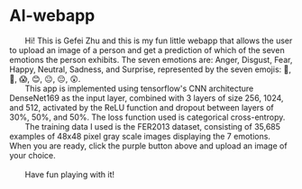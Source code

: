 # AI-webapp
&nbsp;&nbsp;&nbsp;&nbsp;&nbsp;&nbsp; Hi! This is Gefei Zhu and this is my fun little webapp that allows the user to upload an image of a person and get a prediction of which of the seven emotions the person exhibits. The seven emotions are: Anger, Disgust, Fear, Happy, Neutral, Sadness, and Surprise, represented by the seven emojis: 👿, 🤢, 😱, 😊, 😐, 😔, 😲.<br />
&nbsp;&nbsp;&nbsp;&nbsp;&nbsp;&nbsp; This app is implemented using tensorflow's CNN architecture DenseNet169 as the input layer, combined with 3 layers of size 256, 1024, and 512, activated by the ReLU function and dropout between layers of 30%, 50%, and 50%. The loss function used is categorical cross-entropy.<br />
&nbsp;&nbsp;&nbsp;&nbsp;&nbsp;&nbsp; The training data I used is the FER2013 dataset, consisting of 35,685 examples of 48x48 pixel gray scale images displaying the 7 emotions. When you are ready, click the purple button above and upload an image of your choice.<br/><br/>
&nbsp;&nbsp;&nbsp;&nbsp;&nbsp;&nbsp; Have fun playing with it!
